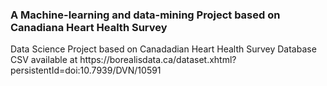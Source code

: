 <h3>A Machine-learning and data-mining Project based on Canadiana Heart Health Survey</h3>
<p>Data Science Project based on Canadadian Heart Health Survey Database CSV available at https://borealisdata.ca/dataset.xhtml?persistentId=doi:10.7939/DVN/10591 </p>
